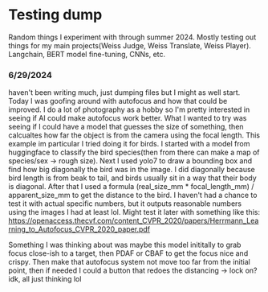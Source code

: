 # Testing dump
Random things I experiment with through summer 2024. Mostly testing out things for my main projects(Weiss Judge, Weiss Translate, Weiss Player). Langchain, BERT model fine-tuning, CNNs, etc.

### 6/29/2024

haven't been writing much, just dumping files but I might as well start. Today I was goofing around with autofocus and how that could be improved. I do a lot of photography as a hobby so I'm pretty interested in seeing if AI could make autofocus work better. What I wanted to try was seeing if I could have a model that guesses the size of something, then calcualtes how far the object is from the camera using the focal length. This example im particular I tried doing it for birds. I started with a model from huggingface to classify the bird species(then from there can make a map of species/sex -> rough size). Next I used yolo7 to draw a bounding box and find how big diagonally the bird was in the image. I did diagonally because bird length is from beak to tail, and birds usually sit in a way that their body is diagonal. After that I used a formula (real_size_mm * focal_length_mm) / apparent_size_mm to get the distance to the bird. I haven't had a chance to test it with actual specific numbers, but it outputs reasonable numbers using the images I had at least lol. Might test it later with something like this: https://openaccess.thecvf.com/content_CVPR_2020/papers/Herrmann_Learning_to_Autofocus_CVPR_2020_paper.pdf 

Something I was thinking about was maybe this model inititally to grab focus close-ish to a target, then PDAF or CBAF to get the focus nice and crispy. Then make that autofocus system not move too far from the initial point, then if needed I could a button that redoes the distancing -> lock on? idk, all just thinking lol

